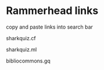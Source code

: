 # Rammerhead links
copy and paste links into search bar


sharkquiz.cf



sharkquiz.ml




bibliocommons.gq
